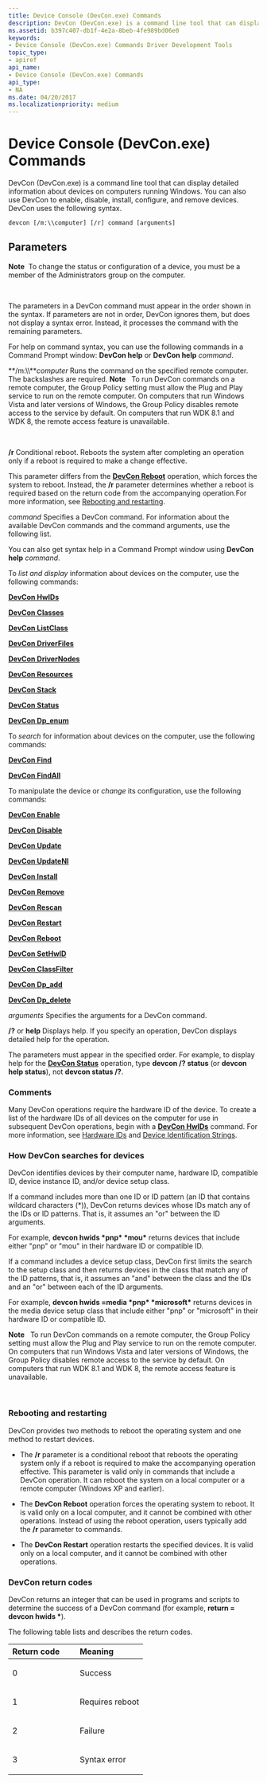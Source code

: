 ```yaml
---
title: Device Console (DevCon.exe) Commands
description: DevCon (DevCon.exe) is a command line tool that can display detailed information about devices on computers running Windows. You can also use DevCon to enable, disable, install, configure, and remove devices. DevCon uses the following syntax.
ms.assetid: b397c407-db1f-4e2a-8beb-4fe989bd06e0
keywords:
- Device Console (DevCon.exe) Commands Driver Development Tools
topic_type:
- apiref
api_name:
- Device Console (DevCon.exe) Commands
api_type:
- NA
ms.date: 04/20/2017
ms.localizationpriority: medium
---
```


# Device Console (DevCon.exe) Commands


DevCon (DevCon.exe) is a command line tool that can display detailed information about devices on computers running Windows. You can also use DevCon to enable, disable, install, configure, and remove devices. DevCon uses the following syntax.

```
devcon [/m:\\computer] [/r] command [arguments] 
```

## <span id="ddk_devcon_general_commands_tools"></span><span id="DDK_DEVCON_GENERAL_COMMANDS_TOOLS"></span>Parameters


**Note**  To change the status or configuration of a device, you must be a member of the Administrators group on the computer.

 

The parameters in a DevCon command must appear in the order shown in the syntax. If parameters are not in order, DevCon ignores them, but does not display a syntax error. Instead, it processes the command with the remaining parameters.

For help on command syntax, you can use the following commands in a Command Prompt window: **DevCon help** or **DevCon help** *command*.

<span id="________m___computer______"></span><span id="________M___COMPUTER______"></span> **/m:\\\\***computer*
Runs the command on the specified remote computer. The backslashes are required.
**Note**   To run DevCon commands on a remote computer, the Group Policy setting must allow the Plug and Play service to run on the remote computer. On computers that run Windows Vista and later versions of Windows, the Group Policy disables remote access to the service by default. On computers that run WDK 8.1 and WDK 8, the remote access feature is unavailable.

 

<span id="________r______"></span><span id="________R______"></span> **/r**
Conditional reboot. Reboots the system after completing an operation only if a reboot is required to make a change effective.

This parameter differs from the [**DevCon Reboot**](devcon-reboot.md) operation, which forces the system to reboot. Instead, the **/r** parameter determines whether a reboot is required based on the return code from the accompanying operation.For more information, see [Rebooting and restarting](#ddk-rebooting-and-restarting-tools).

<span id="_______command______"></span><span id="_______COMMAND______"></span> *command*
Specifies a DevCon command. For information about the available DevCon commands and the command arguments, use the following list.

You can also get syntax help in a Command Prompt window using **DevCon help** *command*.

To *list and display* information about devices on the computer, use the following commands:

[**DevCon HwIDs**](devcon-hwids.md)

[**DevCon Classes**](devcon-classes.md)

[**DevCon ListClass**](devcon-listclass.md)

[**DevCon DriverFiles**](devcon-driverfiles.md)

[**DevCon DriverNodes**](devcon-drivernodes.md)

[**DevCon Resources**](devcon-resources.md)

[**DevCon Stack**](devcon-stack.md)

[**DevCon Status**](devcon-status.md)

[**DevCon Dp\_enum**](devcon-dp-enum.md)

To *search* for information about devices on the computer, use the following commands:

[**DevCon Find**](devcon-find.md)

[**DevCon FindAll**](devcon-findall.md)

To manipulate the device or *change* its configuration, use the following commands:

[**DevCon Enable**](devcon-enable.md)

[**DevCon Disable**](devcon-disable.md)

[**DevCon Update**](devcon-update.md)

[**DevCon UpdateNI**](devcon-updateni.md)

[**DevCon Install**](devcon-install.md)

[**DevCon Remove**](devcon-remove.md)

[**DevCon Rescan**](devcon-rescan.md)

[**DevCon Restart**](devcon-restart.md)

[**DevCon Reboot**](devcon-reboot.md)

[**DevCon SetHwID**](devcon-sethwid.md)

[**DevCon ClassFilter**](devcon-classfilter.md)

[**DevCon Dp\_add**](devcon-dp-add.md)

[**DevCon Dp\_delete**](devcon-dp-delete.md)

<span id="_______arguments______"></span><span id="_______ARGUMENTS______"></span> *arguments*
Specifies the arguments for a DevCon command.

<span id="__________or_help"></span><span id="__________OR_HELP"></span> **/?** or **help**
Displays help. If you specify an operation, DevCon displays detailed help for the operation.

The parameters must appear in the specified order. For example, to display help for the [**DevCon Status**](devcon-status.md) operation, type **devcon /? status** (or **devcon help status**), not **devcon status /?**.

### <span id="comments"></span><span id="COMMENTS"></span>Comments

Many DevCon operations require the hardware ID of the device. To create a list of the hardware IDs of all devices on the computer for use in subsequent DevCon operations, begin with a [**DevCon HwIDs**](devcon-hwids.md) command. For more information, see [Hardware IDs](https://msdn.microsoft.com/library/windows/hardware/ff546152) and [Device Identification Strings](https://msdn.microsoft.com/library/windows/hardware/ff541224).

### <span id="ddk_devcon_search_logic_tools"></span><span id="DDK_DEVCON_SEARCH_LOGIC_TOOLS"></span>How DevCon searches for devices

DevCon identifies devices by their computer name, hardware ID, compatible ID, device instance ID, and/or device setup class.

If a command includes more than one ID or ID pattern (an ID that contains wildcard characters (\*)), DevCon returns devices whose IDs match any of the IDs or ID patterns. That is, it assumes an "or" between the ID arguments.

For example, **devcon hwids \*pnp\* \*mou\*** returns devices that include either "pnp" or "mou" in their hardware ID or compatible ID.

If a command includes a device setup class, DevCon first limits the search to the setup class and then returns devices in the class that match any of the ID patterns, that is, it assumes an "and" between the class and the IDs and an "or" between each of the ID arguments.

For example, **devcon hwids =media \*pnp\* \*microsoft\*** returns devices in the media device setup class that include either "pnp" or "microsoft" in their hardware ID or compatible ID.

**Note**   To run DevCon commands on a remote computer, the Group Policy setting must allow the Plug and Play service to run on the remote computer. On computers that run Windows Vista and later versions of Windows, the Group Policy disables remote access to the service by default. On computers that run WDK 8.1 and WDK 8, the remote access feature is unavailable.

 

### <span id="ddk_rebooting_and_restarting_tools"></span><span id="DDK_REBOOTING_AND_RESTARTING_TOOLS"></span><a name="ddk-rebooting-and-restarting-tools"></a>Rebooting and restarting

DevCon provides two methods to reboot the operating system and one method to restart devices.

-   The **/r** parameter is a conditional reboot that reboots the operating system only if a reboot is required to make the accompanying operation effective. This parameter is valid only in commands that include a DevCon operation. It can reboot the system on a local computer or a remote computer (Windows XP and earlier).

-   The **DevCon Reboot** operation forces the operating system to reboot. It is valid only on a local computer, and it cannot be combined with other operations. Instead of using the reboot operation, users typically add the **/r** parameter to commands.

-   The **DevCon Restart** operation restarts the specified devices. It is valid only on a local computer, and it cannot be combined with other operations.

### <span id="ddk_devcon_return_codes_tools"></span><span id="DDK_DEVCON_RETURN_CODES_TOOLS"></span>DevCon return codes

DevCon returns an integer that can be used in programs and scripts to determine the success of a DevCon command (for example, **return = devcon hwids \***).

The following table lists and describes the return codes.

<table>
<colgroup>
<col width="50%" />
<col width="50%" />
</colgroup>
<thead>
<tr class="header">
<th align="left">Return code</th>
<th align="left">Meaning</th>
</tr>
</thead>
<tbody>
<tr class="odd">
<td align="left"><p>0</p></td>
<td align="left"><p>Success</p></td>
</tr>
<tr class="even">
<td align="left"><p>1</p></td>
<td align="left"><p>Requires reboot</p></td>
</tr>
<tr class="odd">
<td align="left"><p>2</p></td>
<td align="left"><p>Failure</p></td>
</tr>
<tr class="even">
<td align="left"><p>3</p></td>
<td align="left"><p>Syntax error</p></td>
</tr>
</tbody>
</table>

 

 

 





